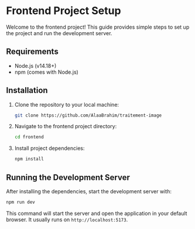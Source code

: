 # Frontend Project Setup

Welcome to the frontend project! This guide provides simple steps to set up the project and run the development server.

## Requirements

- Node.js (v14.18+)
- npm (comes with Node.js)

## Installation

1. Clone the repository to your local machine:

   ```bash
   git clone https://github.com/AlaaBrahim/traitement-image
   ```

2. Navigate to the frontend project directory:

   ```bash
   cd frontend
   ```

3. Install project dependencies:
   ```bash
   npm install
   ```

## Running the Development Server

After installing the dependencies, start the development server with:

```bash
npm run dev
```

This command will start the server and open the application in your default browser. It usually runs on `http://localhost:5173`.
